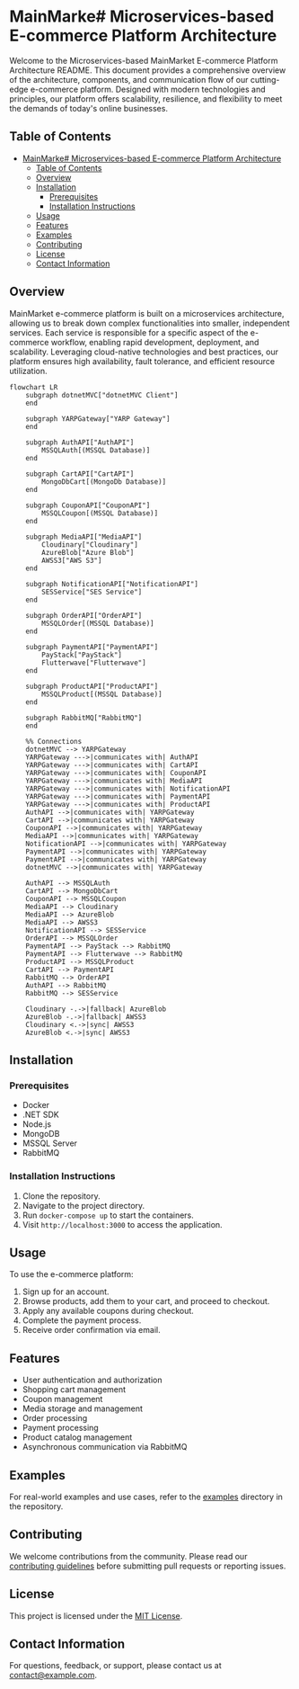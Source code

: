 # MainMarke# Microservices-based E-commerce Platform Architecture

Welcome to the Microservices-based MainMarket E-commerce Platform Architecture README. This document provides a comprehensive overview of the architecture, components, and communication flow of our cutting-edge e-commerce platform. Designed with modern technologies and principles, our platform offers scalability, resilience, and flexibility to meet the demands of today's online businesses.

## Table of Contents
- [MainMarke# Microservices-based E-commerce Platform Architecture](#mainmarke-microservices-based-e-commerce-platform-architecture)
  - [Table of Contents](#table-of-contents)
  - [Overview](#overview)
  - [Installation](#installation)
    - [Prerequisites](#prerequisites)
    - [Installation Instructions](#installation-instructions)
  - [Usage](#usage)
  - [Features](#features)
  - [Examples](#examples)
  - [Contributing](#contributing)
  - [License](#license)
  - [Contact Information](#contact-information)

## Overview

MainMarket e-commerce platform is built on a microservices architecture, allowing us to break down complex functionalities into smaller, independent services. Each service is responsible for a specific aspect of the e-commerce workflow, enabling rapid development, deployment, and scalability. Leveraging cloud-native technologies and best practices, our platform ensures high availability, fault tolerance, and efficient resource utilization.

```mermaid
flowchart LR
    subgraph dotnetMVC["dotnetMVC Client"]
    end

    subgraph YARPGateway["YARP Gateway"]
    end
    
    subgraph AuthAPI["AuthAPI"]
        MSSQLAuth[(MSSQL Database)]
    end

    subgraph CartAPI["CartAPI"]
        MongoDbCart[(MongoDb Database)]
    end

    subgraph CouponAPI["CouponAPI"]
        MSSQLCoupon[(MSSQL Database)]
    end

    subgraph MediaAPI["MediaAPI"]
        Cloudinary["Cloudinary"]
        AzureBlob["Azure Blob"]
        AWSS3["AWS S3"]
    end

    subgraph NotificationAPI["NotificationAPI"]
        SESService["SES Service"]
    end

    subgraph OrderAPI["OrderAPI"]
        MSSQLOrder[(MSSQL Database)]
    end

    subgraph PaymentAPI["PaymentAPI"]
        PayStack["PayStack"]
        Flutterwave["Flutterwave"]
    end

    subgraph ProductAPI["ProductAPI"]
        MSSQLProduct[(MSSQL Database)]
    end

    subgraph RabbitMQ["RabbitMQ"]
    end
    
    %% Connections
    dotnetMVC --> YARPGateway
    YARPGateway --->|communicates with| AuthAPI
    YARPGateway --->|communicates with| CartAPI
    YARPGateway --->|communicates with| CouponAPI
    YARPGateway --->|communicates with| MediaAPI
    YARPGateway --->|communicates with| NotificationAPI
    YARPGateway --->|communicates with| PaymentAPI
    YARPGateway --->|communicates with| ProductAPI
    AuthAPI -->|communicates with| YARPGateway
    CartAPI -->|communicates with| YARPGateway
    CouponAPI -->|communicates with| YARPGateway
    MediaAPI -->|communicates with| YARPGateway
    NotificationAPI -->|communicates with| YARPGateway
    PaymentAPI -->|communicates with| YARPGateway
    PaymentAPI -->|communicates with| YARPGateway
    dotnetMVC -->|communicates with| YARPGateway

    AuthAPI --> MSSQLAuth
    CartAPI --> MongoDbCart
    CouponAPI --> MSSQLCoupon
    MediaAPI --> Cloudinary
    MediaAPI --> AzureBlob
    MediaAPI --> AWSS3
    NotificationAPI --> SESService
    OrderAPI --> MSSQLOrder
    PaymentAPI --> PayStack --> RabbitMQ
    PaymentAPI --> Flutterwave --> RabbitMQ
    ProductAPI --> MSSQLProduct
    CartAPI --> PaymentAPI
    RabbitMQ --> OrderAPI
    AuthAPI --> RabbitMQ
    RabbitMQ --> SESService

    Cloudinary -.->|fallback| AzureBlob
    AzureBlob -.->|fallback| AWSS3
    Cloudinary <.->|sync| AWSS3
    AzureBlob <.->|sync| AWSS3
```

## Installation

### Prerequisites

- Docker
- .NET SDK
- Node.js
- MongoDB
- MSSQL Server
- RabbitMQ

### Installation Instructions

1. Clone the repository.
2. Navigate to the project directory.
3. Run `docker-compose up` to start the containers.
4. Visit `http://localhost:3000` to access the application.

## Usage

To use the e-commerce platform:

1. Sign up for an account.
2. Browse products, add them to your cart, and proceed to checkout.
3. Apply any available coupons during checkout.
4. Complete the payment process.
5. Receive order confirmation via email.

## Features

- User authentication and authorization
- Shopping cart management
- Coupon management
- Media storage and management
- Order processing
- Payment processing
- Product catalog management
- Asynchronous communication via RabbitMQ

## Examples

For real-world examples and use cases, refer to the [examples](examples/) directory in the repository.

## Contributing

We welcome contributions from the community. Please read our [contributing guidelines](CONTRIBUTING.md) before submitting pull requests or reporting issues.

## License

This project is licensed under the [MIT License](LICENSE).

## Contact Information

For questions, feedback, or support, please contact us at [contact@example.com](mailto:contact@example.com).
